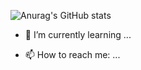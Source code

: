 ![Anurag's GitHub stats](https://github-readme-stats.vercel.app/api?username=Jitae9605&show_icons=true&theme=radical)

- 🌱 I’m currently learning ...

- 📫 How to reach me: ...


